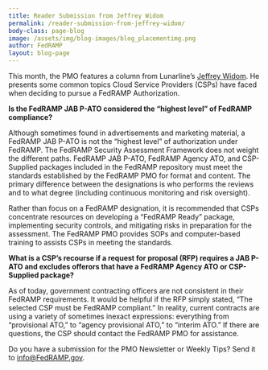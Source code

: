 ```yaml
---
title: Reader Submission from Jeffrey Widom
permalink: /reader-submission-from-jeffrey-widom/
body-class: page-blog
image: /assets/img/blog-images/blog_placementimg.png
author: FedRAMP
layout: blog-page
---
```

This month, the PMO features a column from Lunarline’s [Jeffrey Widom](mailto:jeffrey.widom@lunarline.com). He presents some common topics Cloud Service Providers (CSPs) have faced when deciding to pursue a FedRAMP Authorization.

**Is the FedRAMP JAB P-ATO considered the “highest level” of FedRAMP compliance?**

Although sometimes found in advertisements and marketing material, a FedRAMP JAB P-ATO is not the “highest level” of authorization under FedRAMP. The FedRAMP Security Assessment Framework does not weight the different paths. FedRAMP JAB P-ATO, FedRAMP Agency ATO, and CSP-Supplied packages included in the FedRAMP repository must meet the standards established by the FedRAMP PMO for format and content. The primary difference between the designations is who performs the reviews and to what degree (including continuous monitoring and risk oversight).

Rather than focus on a FedRAMP designation, it is recommended that CSPs concentrate resources on developing a “FedRAMP Ready” package, implementing security controls, and mitigating risks in preparation for the assessment. The FedRAMP PMO provides SOPs and computer-based training to assists CSPs in meeting the standards.

**What is a CSP’s recourse if a request for proposal (RFP) requires a JAB P-ATO and excludes offerors that have a FedRAMP Agency ATO or CSP-Supplied package?**


As of today, government contracting officers are not consistent in their FedRAMP requirements. It would be helpful if the RFP simply stated, “The selected CSP must be FedRAMP compliant.” In reality, current contracts are using a variety of sometimes inexact expressions: everything from “provisional ATO,” to “agency provisional ATO,” to “interim ATO.” If there are questions, the CSP should contact the FedRAMP PMO for assistance.

Do you have a submission for the PMO Newsletter or Weekly Tips? Send it to [info@FedRAMP.gov](mailto:info@FedRAMP.gov).
